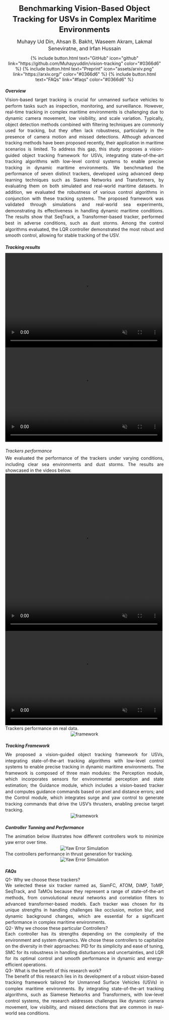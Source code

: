 <meta http-equiv="Content-Security-Policy" content="script-src 'self' 'unsafe-eval';">

<div  id="home" style="text-align: center; font-size: 24px; margin-bottom: 10px; font-weight: bold; line-height: 1.4;">
        Benchmarking Vision-Based Object Tracking for USVs in Complex Maritime Environments
</div>
<div style="text-align: center; font-size: 16px; margin-bottom: 10px; line-height: 1.4;">
    Muhayy Ud Din, Ahsan B. Bakht, Waseem Akram, Lakmal Seneviratne, and Irfan Hussain
</div>
<div style="text-align: center;">
  {% include button.html text="GitHub" icon="github" link="https://github.com/Muhayyuddin/vision-tracking" color="#0366d6" %}
  {% include button.html text="Preprint" icon="assets/arxiv.png" link="https://arxiv.org/" color="#0366d6"  %}
  {% include button.html text="FAQs"  link="#faqs" color="#0366d6"  %}
</div>
<h5 style="margin-bottom: 10px;"> Overview </h5>
<div style="text-align: justify; font-size: 14px; margin-bottom: 10px; line-height: 1.4;">
   Vision-based target tracking is crucial for unmanned surface vehicles to perform tasks such as
inspection, monitoring, and surveillance. However, real-time tracking in complex maritime environments is
challenging due to dynamic camera movement, low visibility, and scale variation. Typically, object detection
methods combined with filtering techniques are commonly used for tracking, but they often lack robustness,
particularly in the presence of camera motion and missed detections. Although advanced tracking methods
have been proposed recently, their application in maritime scenarios is limited. To address this gap, this
study proposes a vision-guided object tracking framework for USVs, integrating state-of-the-art tracking
algorithms with low-level control systems to enable precise tracking in dynamic maritime environments.
We benchmarked the performance of seven distinct trackers, developed using advanced deep learning
techniques such as Siames Networks and Transformers, by evaluating them on both simulated and real-world
maritime datasets. In addition, we evaluated the robustness of various control algorithms in conjunction
with these tracking systems. The proposed framework was validated through simulations and real-world sea
experiments, demonstrating its effectiveness in handling dynamic maritime conditions. The results show that
SeqTrack, a Transformer-based tracker, performed best in adverse conditions, such as dust storms. Among
the control algorithms evaluated, the LQR controller demonstrated the most robust and smooth control,
allowing for stable tracking of the USV.
</div>
<h5 style="margin-bottom: 10px;">Tracking results</h5> 

<video controls="" width="500" height="300" muted="" loop="" autoplay="">
<source src="https://github.com/Muhayyuddin/tracking/raw/main/video/tracking.mp4" type="video/mp4">
</video>

<video controls="" width="500" height="300" muted="" loop="" autoplay="">
<source src="https://github.com/Muhayyuddin/tracking/raw/refs/heads/main/video/circle.mp4" type="video/mp4">
</video>

<h6 style="margin-bottom: 5px;">Trackers performance</h6>
<div style="text-align: justify; font-size: 14px; line-height: 1.4;">
    We evaluated the performance of the trackers under varying conditions, including clear sea environments and dust storms. The results are showcased in the videos below.
</div>
<video controls="" width="500" height="500" muted="" loop="" autoplay="">
<source src="https://github.com/Muhayyuddin/tracking/raw/refs/heads/main/video/trackers.mp4" type="video/mp4">

        
</video>
<video controls="" width="500" height="300" muted="" loop="" autoplay="">
<source src="https://github.com/Muhayyuddin/tracking/raw/refs/heads/main/video/trackingsim.mp4" type="video/mp4">
</video>

<div style="text-align: justify; font-size: 14px; line-height: 1.4;">
    Trackers performance on real data.
</div>
<div style="text-align: center;">
  <img src="assets/Combined_Real.png" alt="framework" />
</div>

<h5 id="framework" style="margin-bottom: 10px;">Tracking Framework</h5>
<div style="text-align: justify; font-size: 14px; line-height: 1.4;">
We proposed a vision-guided object tracking framework for USVs, integrating state-of-the-art tracking
algorithms with low-level control systems to enable precise tracking in dynamic maritime environments. The framework is composed of three main modules: the Perception
module, which incorporates sensors for environmental perception and state estimation; the Guidance module, which includes a vision-based tracker and computes
guidance commands based on pixel and distance errors; and the Control module, which integrates surge and yaw control to generate tracking commands that drive
the USV’s thrusters, enabling precise target tracking.
</div>
<div style="text-align: center;">
  <img src="assets/framework-1.png" alt="framework" />
</div>

<h5 style="margin-bottom: 10px;">Controller Tunning and Performance</h5>
<div style="text-align: justify; font-size: 14px; line-height: 1.4;">
    The animation below illustrates how different controllers work to minimize yaw error over time.
</div>
<div style="text-align: center;">
  <img src="assets/yaw_error_animation.gif" alt="Yaw Error Simulation" />
</div>
<div style="text-align: justify; font-size: 14px; line-height: 1.4;">
    The controllers performance in thrust generation for tracking.
</div>
<div style="text-align: center;">
  <img src="assets/control.png" alt="Yaw Error Simulation" />
</div>

<h5 id="faqs" style="margin-bottom: 10px;">FAQs</h5>
<h8>Q1- Why we choose these trackers?</h8> 
<div style="text-align: justify; font-size: 14px; line-height: 1.4;">
We selected these six tracker named as, SiamFC, ATOM, DiMP, ToMP, SeqTrack, and TaMOs because they represent a range of state-of-the-art methods, from convolutional neural networks and correlation filters to advanced transformer-based models. Each tracker was chosen for its unique strengths in handling challenges like occlusion, motion blur, and dynamic background changes, which are essential for a significant performance in complex maritime environments.
</div>
<h8>Q2- Why we choose these particular Controllers?</h8> 
<div style="text-align: justify; font-size: 14px; line-height: 1.4;">
Each controller has its strengths depending on the complexity of the environment and system dynamics. We chose these controllers to capitalize on the diversity in their approaches: PID for its simplicity and ease of tuning, SMC for its robustness in handling disturbances and uncertainties, and LQR for its optimal control and smooth performance in dynamic and energy-efficient operations.
</div>
<h8>Q3- What is the benefit of this research work?</h8>
<div style="text-align: justify; font-size: 14px; line-height: 1.4;">
The benefit of this research lies in its development of a robust vision-based tracking framework tailored for Unmanned Surface Vehicles (USVs) in complex maritime environments. By integrating state-of-the-art tracking algorithms, such as Siamese Networks and Transformers, with low-level control systems, the research addresses challenges like dynamic camera movement, low visibility, and missed detections that are common in real-world sea conditions. 
</div>
